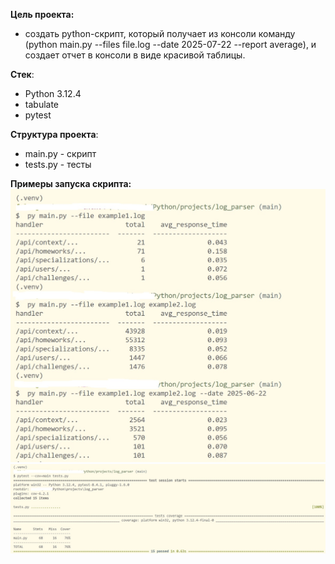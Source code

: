 **Цель проекта:**
- создать python-скрипт, который получает из консоли команду (python main.py --files file.log --date 2025-07-22 --report average), и создает отчет в консоли в виде красивой таблицы.

**Стек**:
- Python 3.12.4
- tabulate
- pytest

**Структура проекта**:
- main.py - скрипт
- tests.py - тесты

**Примеры запуска скрипта:**
![запуск](https://github.com/woeislolo/endpoints_report_maker/blob/main/screenshots/positive.jpg)
![тесты](https://github.com/woeislolo/endpoints_report_maker/blob/main/screenshots/tests.jpg)